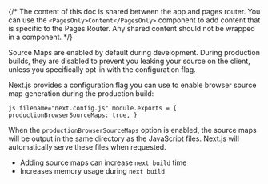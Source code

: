 {/\* The content of this doc is shared between the app and pages router.
You can use the `<PagesOnly>Content</PagesOnly>` component to add
content that is specific to the Pages Router. Any shared content should
not be wrapped in a component. \*/}

Source Maps are enabled by default during development. During production
builds, they are disabled to prevent you leaking your source on the
client, unless you specifically opt-in with the configuration flag.

Next.js provides a configuration flag you can use to enable browser
source map generation during the production build:

`js filename="next.config.js" module.exports = {   productionBrowserSourceMaps: true, }`

When the `productionBrowserSourceMaps` option is enabled, the source
maps will be output in the same directory as the JavaScript files.
Next.js will automatically serve these files when requested.

-   Adding source maps can increase `next build` time
-   Increases memory usage during `next build`

